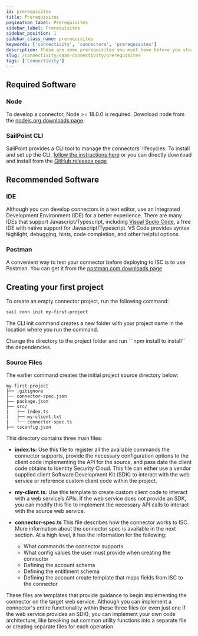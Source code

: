 ```yaml
---
id: prerequisites
title: Prerequisites
pagination_label: Prerequisites
sidebar_label: Prerequisites
sidebar_position: 1
sidebar_class_name: prerequisites
keywords: ['connectivity', 'connectors', 'prerequisites']
description: These are some prerequisites you must have before you start building SaaS Connectors.
slug: /connectivity/saas-connectivity/prerequisites
tags: ['Connectivity']
---
```


## Required Software

### Node

To develop a connector, Node >= 18.0.0 is required. Download node from the [nodejs.org downloads page](https://nodejs.org/en/download).

### SailPoint CLI

SailPoint provides a CLI tool to manage the connectors' lifecycles. To install and set up the CLI, [follow the instructions here](../../tools/cli) or you can directly download and install from the [GitHub releases page](https://github.com/sailpoint-oss/sailpoint-cli/releases)

## Recommended Software

### IDE

Although you can develop connectors in a text editor, use an Integrated Development Environment (IDE) for a better experience. There are many IDEs that support Javascript/Typescript, including [Visual Sudio Code](https://code.visualstudio.com/Download), a free IDE with native support for Javascript/Typescript. VS Code provides syntax highlight, debugging, hints, code completion, and other helpful options.

### Postman

A convenient way to test your connector before deploying to ISC is to use Postman. You can get it from the [postman.com downloads page](https://www.postman.com/downloads/)

## Creating your first project

To create an empty connector project, run the following command:

```bash
sail conn init my-first-project
```

The CLI init command creates a new folder with your project name in the location where you run the command.

Change the directory to the project folder and run ```npm install to install`` the dependencies.

### Source Files

The earlier command creates the initial project source directory below:

```
my-first-project
├── .gitignore
├── connector-spec.json
├── package.json
├── src/
|   ├── index.ts
|   ├── my-client.txt
|   └── connector-spec.ts
├── tsconfig.json
```

This directory contains three main files:

- **index.ts:** Use this file to register all the available commands the connector supports, provide the necessary configuration options to the client code implementing the API for the source, and pass data the client code obtains to Identity Security Cloud. This file can either use a vendor supplied client Software Development Kit (SDK) to interact with the web service or reference custom client code within the project.

- **my-client.ts:** Use this template to create custom client code to interact with a web service’s APIs. If the web service does not provide an SDK, you can modify this file to implement the necessary API calls to interact with the source web service.

- **connector-spec.ts** This file describes how the connector works to ISC. More information about the connector spec is available in the next section. At a high level, it has the information for the following:
  - What commands the connector supports
  - What config values the user must provide when creating the connector
  - Defining the account schema
  - Defining the entitlment schema
  - Defining the account create template that maps fields from ISC to the connector

These files are templates that provide guidance to begin implementing the connector on the target web service. Although you can implement a connector's entire functionality within these three files (or even just one if the web service provides an SDK), you can implement your own code architecture, like breaking out common utility functions into a separate file or creating separate files for each operation.
